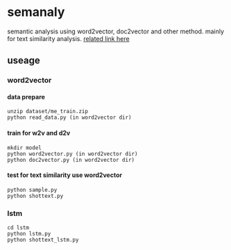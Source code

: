 # semanaly
semantic analysis using word2vector, doc2vector and other method. mainly for text similarity analysis.
[related link here](http://someth.duapp.com/2017/07/05/Word2vector%E5%8F%A5%E5%AD%90%E7%9B%B8%E4%BC%BC%E5%BA%A6%E8%AE%A1%E7%AE%97/)

## useage

### word2vector

#### data prepare
```
unzip dataset/me_train.zip
python read_data.py (in word2vector dir)
```

#### train for w2v and d2v
```
mkdir model
python word2vector.py (in word2vector dir)
python doc2vector.py (in word2vector dir)
```

#### test for text similarity use word2vector
```
python sample.py
python shottext.py
```

### lstm
```
cd lstm
python lstm.py
python shottext_lstm.py
```

